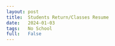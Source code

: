 ```yaml
---
layout: post
title:  Students Return/Classes Resume
date:   2024-01-03
tags:   No School
full:   False
---
```


